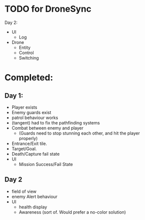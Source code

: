 TODO for DroneSync
===============

Day 2:

* UI
  - Log
* Drone
  - Entity
  - Control
  - Switching

# Completed:
## Day 1:
* Player exists
* Enemy guards exist
* patrol behaviour works
* (tangent) had to fix the pathfinding systems
* Combat between enemy and player 
  - (Guards need to stop stunning each other, and hit the player properly)
* Entrance/Exit tile.
* Target/Goal.
* Death/Capture fail state
* UI
  - Mission Success/Fail State

## Day 2
* field of view
* enemy Alert behaviour
* UI
  - health display
  - Awareness (sort of. Would prefer a no-color solution)
